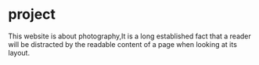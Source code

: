 # project
This website is about photography,It is a long established fact that a reader will be distracted by the readable content of a page when looking at its layout. 
